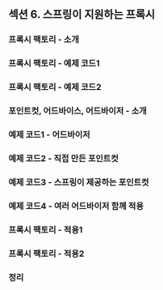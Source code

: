 ## 섹션 6. 스프링이 지원하는 프록시

### 프록시 팩토리 - 소개

### 프록시 팩토리 - 예제 코드1

### 프록시 팩토리 - 예제 코드2

### 포인트컷, 어드바이스, 어드바이저 - 소개

### 예제 코드1 - 어드바이저

### 예제 코드2 - 직접 만든 포인트컷

### 예제 코드3 - 스프링이 제공하는 포인트컷

### 예제 코드4 - 여러 어드바이저 함께 적용

### 프록시 팩토리 - 적용1

### 프록시 팩토리 - 적용2

### 정리
